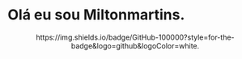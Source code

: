 # Olá eu sou Miltonmartins.
<div align="center">
	https://img.shields.io/badge/GitHub-100000?style=for-the-badge&logo=github&logoColor=white.
